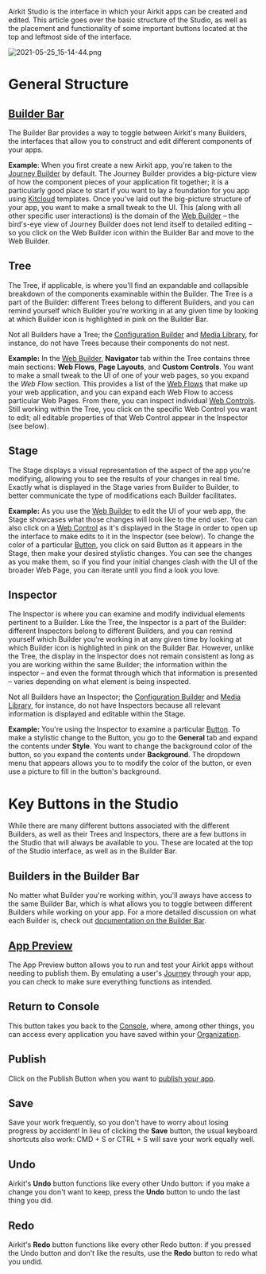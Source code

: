 Airkit Studio is the interface in which your Airkit apps can be created and edited. This article goes over the basic structure of the Studio, as well as the placement and functionality of some important buttons located at the top and leftmost side of the interface.


![2021-05-25_15-14-44.png](./assets_v1714/studio-v1714-0.png)


# General Structure


## [Builder Bar](https://support.airkit.com/docs/builder-bar)


The Builder Bar provides a way to toggle between Airkit's many Builders, the interfaces that allow you to construct and edit different components of your apps.


**Example**: When you first create a new Airkit app, you're taken to the [Journey Builder](https://support.airkit.com/docs/journey-builder) by default. The Journey Builder provides a big-picture view of how the component pieces of your application fit together; it is a particularly good place to start if you want to lay a foundation for you app using [Kitcloud](https://support.airkit.com/docs/kitcloud) templates. Once you've laid out the big-picture structure of your app, you want to make a small tweak to the UI. This (along with all other specific user interactions) is the domain of the [Web Builder](https://support.airkit.com/docs/web-builder) – the bird's-eye view of Journey Builder does not lend itself to detailed editing – so you click on the Web Builder icon within the Builder Bar and move to the Web Builder.


## Tree


The Tree, if applicable, is where you'll find an expandable and collapsible breakdown of the components examinable within the Builder. The Tree is a part of the Builder: different Trees belong to different Builders, and you can remind yourself which Builder you're working in at any given time by looking at which Builder icon is highlighted in pink on the Builder Bar.


Not all Builders have a Tree; the [Configuration Builder](https://support.airkit.com/docs/configuration-builder) and [Media Library](https://support.airkit.com/docs/media-library), for instance, do not have Trees because their components do not nest.


**Example:** In the [Web Builder](https://support.airkit.com/docs/web-builder), **Navigator** tab within the Tree contains three main sections: **Web Flows**, **Page Layouts**, and **Custom Controls**. You want to make a small tweak to the UI of one of your web pages, so you expand the *Web Flow* section. This provides a list of the [Web Flows](https://support.airkit.com/docs/web-flows) that make up your web application, and you can expand each Web Flow to access particular Web Pages. From there, you can inspect individual [Web Controls](https://support.airkit.com/reference/web-controls-overview). Still working within the Tree, you click on the specific Web Control you want to edit; all editable properties of that Web Control appear in the Inspector (see below).


## Stage


The Stage displays a visual representation of the aspect of the app you're modifying, allowing you to see the results of your changes in real time. Exactly what is displayed in the Stage varies from Builder to Builder, to better communicate the type of modifications each Builder facilitates.


**Example:** As you use the [Web Builder](https://support.airkit.com/docs/web-builder) to edit the UI of your web app, the Stage showcases what those changes will look like to the end user. You can also click on a [Web Control](https://support.airkit.com/reference/web-controls-overview) as it's displayed in the Stage in order to open up the interface to make edits to it in the Inspector (see below). To change the color of a particular [Button](ref:button-web-control), you click on said Button as it appears in the Stage, then make your desired stylistic changes. You can see the changes as you make them, so if you find your initial changes clash with the UI of the broader Web Page, you can iterate until you find a look you love.


## Inspector


The Inspector is where you can examine and modify individual elements pertinent to a Builder. Like the Tree, the Inspector is a part of the Builder: different Inspectors belong to different Builders, and you can remind yourself which Builder you're working in at any given time by looking at which Builder icon is highlighted in pink on the Builder Bar. However, unlike the Tree, the display in the Inspector does not remain consistent as long as you are working within the same Builder; the information within the inspector – and even the format through which that information is presented – varies depending on what element is being inspected.


Not all Builders have an Inspector; the [Configuration Builder](https://support.airkit.com/docs/configuration-builder) and [Media Library](https://support.airkit.com/docs/media-library), for instance, do not have Inspectors because all relevant information is displayed and editable within the Stage.


**Example:** You're using the Inspector to examine a particular [Button](ref:button-web-control). To make a stylistic change to the Button, you go to the **General** tab and expand the contents under **Style**. You want to change the background color of the button, so you expand the contents under **Background**. The dropdown menu that appears allows you to to modify the color of the button, or even use a picture to fill in the button's background.


# Key Buttons in the Studio


While there are many different buttons associated with the different Builders, as well as their Trees and Inspectors, there are a few buttons in the Studio that will always be available to you. These are located at the top of the Studio interface, as well as in the Builder Bar.


## Builders in the Builder Bar


No matter what Builder you're working within, you'll aways have access to the same Builder Bar, which is what allows you to toggle between different Builders while working on your app. For a more detailed discussion on what each Builder is, check out [documentation on the Builder Bar](https://support.airkit.com/docs/builder-bar).


## [App Preview](https://support.airkit.com/docs/app-preview)


The App Preview button allows you to run and test your Airkit apps without needing to publish them. By emulating a user's [Journey](doc:journeys) through your app, you can check to make sure everything functions as intended. 


## Return to Console


This button takes you back to the [Console](https://support.airkit.com/docs/console), where, among other things, you can access every application you have saved within your [Organization](https://support.airkit.com/docs/airkit-organizations).


## Publish


Click on the Publish Button when you want to [publish your app](https://support.airkit.com/docs/publishing-your-application).


## Save


Save your work frequently, so you don't have to worry about losing progress by accident! In lieu of clicking the **Save** button, the usual keyboard shortcuts also work: CMD + S or CTRL + S will save your work equally well.


## Undo


Airkit's **Undo** button functions like every other Undo button: if you make a change you don't want to keep, press the **Undo** button to undo the last thing you did.


## Redo


Airkit's **Redo** button functions like every other Redo button: if you pressed the Undo button and don't like the results, use the **Redo** button to redo what you undid.